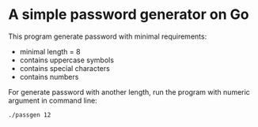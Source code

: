 # A simple password generator on Go
This program generate password with minimal requirements: 
- minimal length = 8
- contains uppercase symbols
- contains special characters
- contains numbers

For generate password with another length, run the program with numeric argument in command line:
```shell
./passgen 12
```
